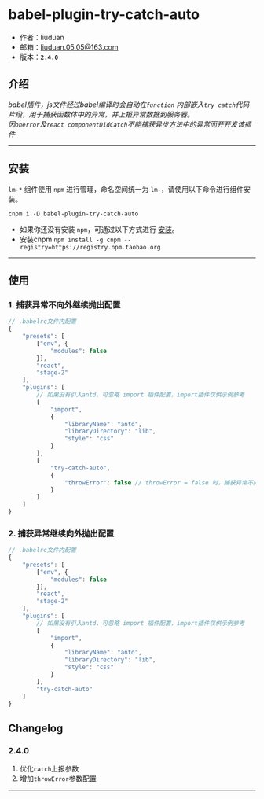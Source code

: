 # babel-plugin-try-catch-auto

* 作者：liuduan
* 邮箱：liuduan.05.05@163.com
* 版本：**`2.4.0`**

## 介绍

_babel插件，js文件经过babel编译时会自动在`function` 内部嵌入`try catch`代码片段，用于捕获函数体中的异常，并上报异常数据到服务器。
</br>
因`onerror`及`react componentDidCatch`不能捕获异步方法中的异常而开开发该插件_

---

## 安装

`lm-*` 组件使用 `npm` 进行管理，命名空间统一为 `lm-`，请使用以下命令进行组件安装。

```
cnpm i -D babel-plugin-try-catch-auto
```

- 如果你还没有安装 `npm`，可通过以下方式进行 [安装](https://nodejs.org/en/download/)。
- 安装cnpm `npm install -g cnpm --registry=https://registry.npm.taobao.org`


---

## 使用

### 1. 捕获异常不向外继续抛出配置
```javascript
// .babelrc文件内配置
{
    "presets": [
        ["env", {
            "modules": false
        }],
        "react",
        "stage-2"
    ],
    "plugins": [
        // 如果没有引入antd，可忽略 import 插件配置，import插件仅供示例参考
        [
            "import",
            {
                "libraryName": "antd",
                "libraryDirectory": "lib",
                "style": "css"
            }
        ],
        [
            "try-catch-auto", 
            {
                "throwError": false // throwError = false 时，捕获异常不向外继续抛出
            }
        ]
    ]
}
```

### 2. 捕获异常继续向外抛出配置
```javascript
// .babelrc文件内配置
{
    "presets": [
        ["env", {
            "modules": false
        }],
        "react",
        "stage-2"
    ],
    "plugins": [
        // 如果没有引入antd，可忽略 import 插件配置，import插件仅供示例参考
        [
            "import",
            {
                "libraryName": "antd",
                "libraryDirectory": "lib",
                "style": "css"
            }
        ],
        "try-catch-auto"
    ]
}
```


## Changelog

### 2.4.0
1. 优化`catch`上报参数
2. 增加`throwError`参数配置

---